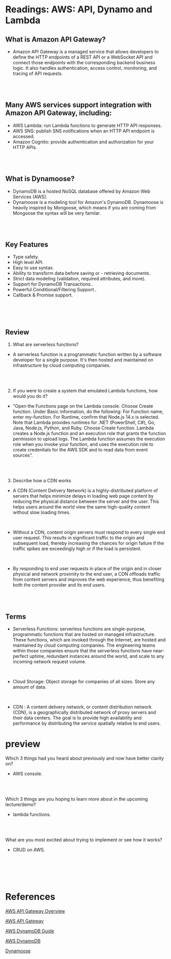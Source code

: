 # Readings: AWS: API, Dynamo and Lambda

## What is Amazon API Gateway?
- Amazon API Gateway is a managed service that allows developers to define the HTTP endpoints of a REST API or a WebSocket API and connect those endpoints with the corresponding backend business logic. It also handles authentication, access control, monitoring, and tracing of API requests.

<br/>
<br/>


## Many AWS services support integration with Amazon API Gateway, including:

- AWS Lambda: run Lambda functions to generate HTTP API responses.
- AWS SNS: publish SNS notifications when an HTTP API endpoint is accessed.
- Amazon Cognito: provide authentication and authorization for your HTTP APIs.
<br/>
<br/>

## What is Dynamoose?
- DynamoDB is a hosted NoSQL database offered by Amazon Web Services (AWS).
- Dynamoose is a modeling tool for Amazon's DynamoDB. Dynamoose is heavily inspired by Mongoose, which means if you are coming from Mongoose the syntax will be very familar.
<br/>
<br/>

 ## Key Features
- Type safety.
- High level API.
- Easy to use syntax.
- Ability to transform data before saving or - retrieving documents.
- Strict data modeling (validation, required attributes, and more).
- Support for DynamoDB Transactions..
- Powerful Conditional/Filtering Support..
- Callback & Promise support.

<br/>
<br/>
<br/>

## Review
1. What are serverless functions?
- A serverless function is a programmatic function written by a software developer for a single purpose. It's then hosted and maintained on infrastructure by cloud computing companies. 
<br/>
<br/>

2. If you were to create a system that emulated 
 Lambda functions, how would you do it?

 - “Open the Functions page on the Lambda console.
Choose Create function.
Under Basic information, do the following:
For Function name, enter my-function.
For Runtime, confirm that Node.js 14.x is selected. Note that Lambda provides runtimes for .NET (PowerShell, C#), Go, Java, Node.js, Python, and Ruby.
Choose Create function.
Lambda creates a Node.js function and an execution role that grants the function permission to upload logs. The Lambda function assumes the execution role when you invoke your function, and uses the execution role to create credentials for the AWS SDK and to read data from event sources”.
<br/>
<br/>

3. Describe how a CDN works
- A CDN (Content Delivery Network) is a highly-distributed platform of servers that helps minimize delays in loading web page content by reducing the physical distance between the server and the user. This helps users around the world view the same high-quality content without slow loading times.
<br/>

- Without a CDN, content origin servers must respond to every single end user request. This results in significant traffic to the origin and subsequent load, thereby increasing the chances for origin failure if the traffic spikes are exceedingly high or if the load is persistent.
<br/>

- By responding to end user requests in place of the origin and in closer physical and network proximity to the end user, a CDN offloads traffic from content servers and improves the web experience, thus benefiting both the content provider and its end users.
<br/>
<br/>

## Terms
- Serverless Functions: serverless functions are single-purpose, programmatic functions that are hosted on managed infrastructure. These functions, which are invoked through the Internet, are hosted and maintained by cloud computing companies. The engineering teams within those companies ensure that the serverless functions have near-perfect uptime, redundant instances around the world, and scale to any incoming network request volume.
<br/>

- Cloud Storage: Object storage for companies of all sizes. Store any amount of data.
<br/>

- CDN :  A content delivery network, or content distribution network (CDN), is a geographically distributed network of proxy servers and their data centers. The goal is to provide high availability and performance by distributing the service spatially relative to end users.


# preview

 Which 3 things had you heard about previously and now have better clarity on?
- AWS console.
<br/>
<br/>

Which 3 things are you hoping to learn more about in the upcoming lecture/demo?
- lambda functions.
<br/>
<br/>

 What are you most excited about trying to implement or see how it works?
- CRUD on AWS.

<br/>
<br/>
<br/>
<br/>

# References
[AWS API Gateway Overview](https://www.serverless.com/amazon-api-gateway)

[AWS API Gateway](https://aws.amazon.com/api-gateway/)

[AWS DynamoDB Guide](https://www.dynamodbguide.com/what-is-dynamo-db/)

[AWS DynamoDB](https://aws.amazon.com/dynamodb/)

[Dynamoose](https://dynamoosejs.com/getting_started/Introduction)
